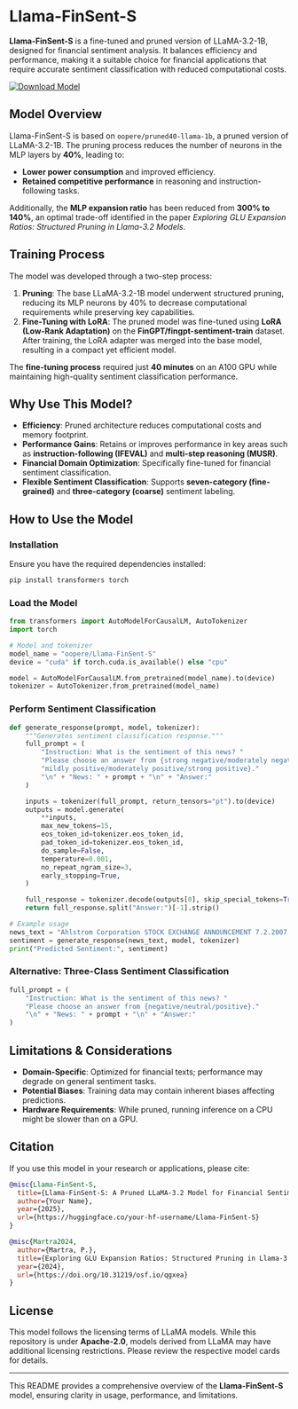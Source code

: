 # Llama-FinSent-S

**Llama-FinSent-S** is a fine-tuned and pruned version of LLaMA-3.2-1B, designed for financial sentiment analysis. It balances efficiency and performance, making it a suitable choice for financial applications that require accurate sentiment classification with reduced computational costs.

[![Download Model](https://img.shields.io/badge/Download%20Model-Hugging%20Face-blue?style=for-the-badge&logo=HuggingFace)](https://huggingface.co/oopere/Llama-FinSent-S)

## Model Overview

Llama-FinSent-S is based on `oopere/pruned40-llama-1b`, a pruned version of LLaMA-3.2-1B. The pruning process reduces the number of neurons in the MLP layers by **40%**, leading to:
- **Lower power consumption** and improved efficiency.
- **Retained competitive performance** in reasoning and instruction-following tasks.

Additionally, the **MLP expansion ratio** has been reduced from **300% to 140%**, an optimal trade-off identified in the paper *Exploring GLU Expansion Ratios: Structured Pruning in Llama-3.2 Models*.

## Training Process

The model was developed through a two-step process:

1. **Pruning**: The base LLaMA-3.2-1B model underwent structured pruning, reducing its MLP neurons by 40% to decrease computational requirements while preserving key capabilities.
2. **Fine-Tuning with LoRA**: The pruned model was fine-tuned using **LoRA (Low-Rank Adaptation)** on the **FinGPT/fingpt-sentiment-train** dataset. After training, the LoRA adapter was merged into the base model, resulting in a compact yet efficient model.

The **fine-tuning process** required just **40 minutes** on an A100 GPU while maintaining high-quality sentiment classification performance.

## Why Use This Model?

- **Efficiency**: Pruned architecture reduces computational costs and memory footprint.
- **Performance Gains**: Retains or improves performance in key areas such as **instruction-following (IFEVAL)** and **multi-step reasoning (MUSR)**.
- **Financial Domain Optimization**: Specifically fine-tuned for financial sentiment classification.
- **Flexible Sentiment Classification**: Supports **seven-category (fine-grained)** and **three-category (coarse)** sentiment labeling.

## How to Use the Model

### Installation

Ensure you have the required dependencies installed:

```bash
pip install transformers torch
```

### Load the Model

```python
from transformers import AutoModelForCausalLM, AutoTokenizer
import torch

# Model and tokenizer
model_name = "oopere/Llama-FinSent-S"  
device = "cuda" if torch.cuda.is_available() else "cpu"

model = AutoModelForCausalLM.from_pretrained(model_name).to(device)
tokenizer = AutoTokenizer.from_pretrained(model_name)
```

### Perform Sentiment Classification

```python
def generate_response(prompt, model, tokenizer):
    """Generates sentiment classification response."""
    full_prompt = (
        "Instruction: What is the sentiment of this news? "
        "Please choose an answer from {strong negative/moderately negative/mildly negative/neutral/"
        "mildly positive/moderately positive/strong positive}."
        "\n" + "News: " + prompt + "\n" + "Answer:"
    )

    inputs = tokenizer(full_prompt, return_tensors="pt").to(device)
    outputs = model.generate(
        **inputs,
        max_new_tokens=15,
        eos_token_id=tokenizer.eos_token_id,
        pad_token_id=tokenizer.eos_token_id,
        do_sample=False,
        temperature=0.001,
        no_repeat_ngram_size=3,
        early_stopping=True,
    )

    full_response = tokenizer.decode(outputs[0], skip_special_tokens=True)
    return full_response.split("Answer:")[-1].strip()

# Example usage
news_text = "Ahlstrom Corporation STOCK EXCHANGE ANNOUNCEMENT 7.2.2007 at 10.30 A total of 56,955 new shares of A..."
sentiment = generate_response(news_text, model, tokenizer)
print("Predicted Sentiment:", sentiment)
```

### Alternative: Three-Class Sentiment Classification

```python
full_prompt = (
    "Instruction: What is the sentiment of this news? "
    "Please choose an answer from {negative/neutral/positive}."
    "\n" + "News: " + prompt + "\n" + "Answer:"
)
```

## Limitations & Considerations

- **Domain-Specific**: Optimized for financial texts; performance may degrade on general sentiment tasks.
- **Potential Biases**: Training data may contain inherent biases affecting predictions.
- **Hardware Requirements**: While pruned, running inference on a CPU might be slower than on a GPU.

## Citation

If you use this model in your research or applications, please cite:

```bibtex
@misc{Llama-FinSent-S,
  title={Llama-FinSent-S: A Pruned LLaMA-3.2 Model for Financial Sentiment Analysis},
  author={Your Name},
  year={2025},
  url={https://huggingface.co/your-hf-username/Llama-FinSent-S}
}

@misc{Martra2024,
  author={Martra, P.},
  title={Exploring GLU Expansion Ratios: Structured Pruning in Llama-3.2 Models},
  year={2024},
  url={https://doi.org/10.31219/osf.io/qgxea}
}
```

## License

This model follows the licensing terms of LLaMA models. While this repository is under **Apache-2.0**, models derived from LLaMA may have additional licensing restrictions. Please review the respective model cards for details.


---

This README provides a comprehensive overview of the **Llama-FinSent-S** model, ensuring clarity in usage, performance, and limitations.


